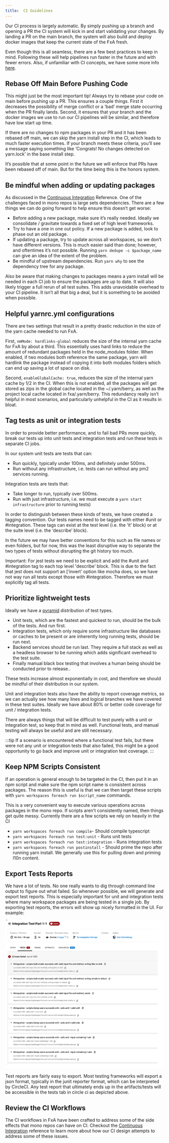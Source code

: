 ```yaml
---
title:  CI Guidelines
---
```


Our CI process is largely automatic. By simply pushing up a branch and opening a PR the CI system will kick in and start validating your changes. By landing a PR on the main branch, the system will also build and deploy docker images that keep the current state of the FxA fresh.

Even though this is all seamless, there are a few best practices to keep in mind. Following these will help pipelines run faster in the future and with fewer errors. Also, if unfamiliar with CI concepts, we have some more info [here](/ecosystem-platform/reference/tests-in-circleci#workflows).

## Rebase Off Main Before Pushing Code

This might just be the most important tip! Always try to rebase your code on main before pushing up a PR. This ensures a couple things. First it decreases the possibility of merge conflict or a ‘bad’ merge state occurring when the PR finally lands. Second, it ensures that your branch and the docker images we use to run our CI pipelines will be similar, and therefore have low start up time.

If there are no changes to npm packages in your PR and it has been rebased off main, we can skip the yarn install step in the CI, which leads to much faster execution times. If your branch meets these criteria, you’ll see a message saying something like ‘Congrats! No changes detected on yarn.lock’ in the base install step.

It’s possible that at some point in the future we will enforce that PRs have been rebased off of main. But for the time being this is the honors system.

## Be mindful when adding or updating packages
As discussed in the [Continuous Integration](/ecosystem-platform/reference/continuous-integration-for-monorepos) Reference. One of the challenges faced in mono repos is large sets dependencies. There are a few things we can do going forward to help ensure this doesn’t get worse:

- Before adding a new package, make sure it’s really needed. Ideally we consolidate / gravitate towards a fixed set of high level frameworks.
- Try to have a one in one out policy. If a new package is added, look to phase out an old package.
- If updating a package, try to update across all workspaces, so we don’t have different versions. This is much easier said than done; however, and oftentimes it’s not possible. Running `yarn dedupe -c $package_name` can give an idea of the extent of the problem.
- Be mindful of upstream dependencies. Run `yarn why` to see the dependency tree for any package. 

Also be aware that making changes to packages means a yarn install will be needed in each CI job to ensure the packages are up to date. It will also likely trigger a full rerun of all test suites. This adds unavoidable overhead to your CI pipeline. It isn’t all that big a deal, but it is something to be avoided when possible.


## Helpful yarnrc.yml configurations
There are two settings that result in a pretty drastic reduction in the size of the yarn cache needed to run FxA.

First, `nmMode: hardlinks-global` reduces the size of the internal yarn cache for FxA by about a third. This essentially uses hard links to reduce the amount of redundant packages held in the node_modules folder.  When enabled, if two modules both reference the same package, yarn will hardlink the package instead of copying it into both modules folders which can end up saving a lot of space on disk.

Second, `enableGlobalCache: true`, reduces the size of the internal yarn cache by 1/2 in the CI. When this is not enabled, all the packages will get stored as zips in the global cache located in the ~/.yarn/berry, as well as the project local cache located in fxa/.yarn/berry. This redundancy really isn’t helpful in most scenarios, and particularly unhelpful in the CI as it results in bloat.


## Tag tests as unit or integration tests
In order to provide better performance, and to fail bad PRs more quickly, break our tests up into unit tests and integration tests and run these tests in separate CI jobs.

In our system unit tests are tests that can:
- Run quickly, typically under 100ms, and definitely under 500ms.
- Run without any infrastructure, i.e. tests can run without any pm2 services running.

Integration tests are tests that:
- Take longer to run, typically over 500ms.
- Run with just infrastructure, i.e. we must execute a `yarn start infrastructure` prior to running tests)

In order to distinguish between these kinds of tests, we have created a tagging convention. Our tests names need to be tagged with either #unit or #integration. These tags can exist at the test level (i.e. the ‘it’ block) or at the suite level (i.e. the ‘describe’ block). 

In the future we may have better conventions for this such as file names or even folders, but for now, this was the least disruptive way to separate the two types of tests without disrupting the git history too much.

Important: For jest tests we need to be explicit and add the #unit and #integration tag to each top level 'describe’ block. This is due to the fact that jest does not support an [‘invert’ option[](https://mochajs.org/api/mocha#invert) like mocha does, so we have not way run all tests except those with #integration. Therefore we must explicitly tag all tests.

## Prioritize lightweight tests
Ideally we have a [pyramid](https://martinfowler.com/articles/practical-test-pyramid.html) distribution of test types. 

- Unit tests, which are the fastest and quickest to run, should be the bulk of the tests. And run first.
- Integration tests, which only require some infrastructure like databases or caches to be present or are inherently long running tests, should be run next.
- Backend services should be run last. They require a full stack as well as a headless browser to be running which adds significant overhead to the test suite.
- Finally manual black box testing that involves a human being should be conducted prior to release.. 

These tests increase almost exponentially in cost, and therefore we should be mindful of their distribution in our system. 

Unit and integration tests also have the ability to report coverage metrics, so we can actually see how many lines and logical branches we have covered in these test suites. Ideally we have about 80% or better code coverage for unit / integration tests.

There are always things that will be difficult to test purely with a unit or integration test, so keep that in mind as well. Functional tests, and manual testing will always be useful and are still necessary.

:::tip
If a scenario is encountered where a functional test fails, but there were not any unit or integration tests that also failed, this might be a good opportunity to go back and improve unit or integration test coverage. 
:::




## Keep NPM Scripts Consistent
If an operation is general enough to be targeted in the CI, then put it in an npm script and make sure the npm script name is consistent across packages. The reason this is useful is that we can then target these scripts with `yarn workspaces foreach run $script_name` commands. 

This is a very convenient way to execute various operations across packages in the mono repo. If scripts aren’t consistently named, then things get quite messy. Currently there are a few scripts we rely on heavily in the CI

- `yarn workspaces foreach run compile`- Should compile typescript
- `yarn workspaces foreach run test:unit` - Runs unit tests
- `yarn workspaces foreach run test:integration` - Runs integration tests
- `yarn workspaces foreach run postinstall` - Should prime the repo after running yarn install. We generally use this for pulling down and priming l10n content.

## Export Tests Reports
We have a lot of tests. No one really wants to dig through command line output to figure out what failed. So whenever possible, we will generate and export test reports. This  is especially important for unit and integration tests where many workspace packages are being tested in a single job. By exporting test reports, the errors will show up nicely formatted in the UI. For example:

![test report](../assets/ci/test-report.png "image_tooltip")

Test reports are fairly easy to export. Most testing frameworks will export a json format, typically in the junit reporter format, which can be interpreted by CircleCI. Any test report that ultimately ends up in the artifacts/tests will be accessible in the tests tab in circle ci as depicted above.

## Review the CI Workflows
The CI workflows in FxA have been crafted to address some of the side effects that mono repos can have on CI. Checkout the [Continuous Integration](../reference/continuous-integration-for-monorepos) reference to learn more about how our CI design attempts to address some of these issues.
